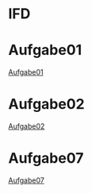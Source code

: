 # IFD

# Aufgabe01
[Aufgabe01](https://timknoop.github.io/IFD/Aufgabe01/01.html)

# Aufgabe02
[Aufgabe02](https://timknoop.github.io/IFD/Aufgabe02/02.html)

# Aufgabe07
[Aufgabe07](https://timknoop.github.io/IFD/Aufgabe07/07.html)
